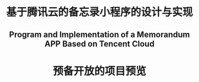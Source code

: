 <h1 align="center">基于腾讯云的备忘录小程序的设计与实现</h1>
<h2 align="center">Program and Implementation of a Memorandum APP Based on Tencent Cloud</h2>
<h1 align="center"<a hre="wori.club">预备开放的项目预览<a/></h1>
